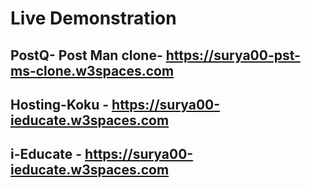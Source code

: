 # Live Demonstration
## PostQ- Post Man clone- https://surya00-pst-ms-clone.w3spaces.com
## Hosting-Koku - https://surya00-ieducate.w3spaces.com
## i-Educate - https://surya00-ieducate.w3spaces.com
